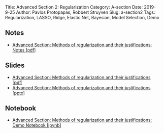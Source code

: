 Title: Advanced Section 2: Regularization
Category: A-section
Date: 2019-9-25
Author: Pavlos Protopapas, Robbert Struyven
Slug: a-section2
Tags: Regularization, LASSO, Ridge, Elastic Net, Bayesian, Model Selection, Demo

## Notes
- [Advanced Section: Methods of regularization and their justifications: Notes [pdf]]({attach}notes/A-sec2_Regularization.pdf )

## Slides
- [Advanced Section: Methods of regularization and their justifications [pdf]]({attach}presentation/A-sec2_Slides.pdf )
- [Advanced Section: Methods of regularization and their justifications [pptx]]({attach}presentation/A-sec2_Slides.pptx )

## Notebook
- [Advanced Section: Methods of regularization and their justifications: Demo Notebook [ipynb]]({static}notebook/A-sec2_demo.ipynb )
